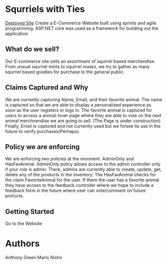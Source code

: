 # Squrriels with Ties
[Deployed Site](ecomagmn.azurewebsites.net/)
Create a E-Commerce Website built using sprints and agile programming. ASP.NET core was used as a framework for building out the application

## What do we sell?
Our E-commerce site sells an assortment of squirrel based merchendise. From unsual squrriel mints to squirrel masks, we try to gather as many squrriel 
based goodies for purchase to the general public.

## Claims Captured and Why
We are currently capturing Name, Email, and their favorite animal. The name is captured so that we are able to display a personalized experience 
as soon as the user registers or logs in. The favoirte animal is captured for users to access a animal-lover page where they are able to vote on
the next animal merchnendise we are going to sell. (The Page is under construction) Finally, Email is captured and not currently used but we forsee 
its use in the future to verify purchases(Perhaps).

## Policy we are enforcing
We are enforcing two policies at the monment. AdminOnly and HasFavAnimal. AdminOnly policy allows access to the admin controller only if your role
is admin. There, admins are currently able to create, update, get, delete any of the products in the inventory. The HasFavAnimal checks for the claim
FavoriteAnimal for the user. If there the user has a favorite animal they have access to the feedback controller where we hope to include a feedback
form in the future where user can vote/comment on future profucts.

## Getting Started
Go to the Website

# Authors
Anthony Green
Mario Nisho

